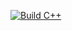 [![Build C++](https://github.com/pacuriel/Random-Projects/actions/workflows/actions.yml/badge.svg)](https://github.com/pacuriel/Random-Projects/actions/workflows/actions.yml)
